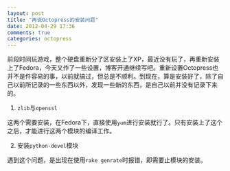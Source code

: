 ```yaml
---
layout: post
title: "再说Octopress的安装问题"
date: 2012-04-29 17:36
comments: true
categories: octopress
---
```

前段时间玩游戏，整个硬盘重新分了区安装上了XP，最近没有玩了，再重新安装上了Fedora，今天又作了一些设置，博客开通继续写吧。重新设置Octopress也并不是件容易的事，以前就搞过，但总是不顺利。到现在，算是安装好了，除了自己以前所记录的一些东西以外，发现一些新的东西，是自己以前并没有记录下来的。

1. ``zlib``与``openssl``

这两个需要安装，在Fedora下，直接使用``yum``进行安装就行了。只有安装上了这个之后，才能进行这两个模块的编译工作。

2. 安装``python-devel``模块

遇到这个问题，是出现在使用``rake genrate``时报错，即需要止模块的安装。


